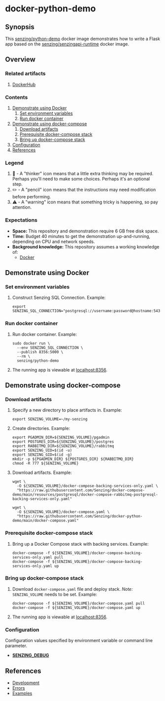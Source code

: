 # docker-python-demo

## Synopsis

This [senzing/python-demo](https://hub.docker.com/r/senzing/python-demo)
docker image demonstrates how to write a Flask app based on the
[senzing/senzingapi-runtime](https://hub.docker.com/r/senzing/senzingapi-runtime) docker image.

## Overview

### Related artifacts

1. [DockerHub](https://hub.docker.com/r/senzing/python-demo)

### Contents

1. [Demonstrate using Docker](#demonstrate-using-docker)
    1. [Set environment variables](#set-environment-variables)
    1. [Run docker container](#run-docker-container)
1. [Demonstrate using docker-compose](#demonstrate-using-docker-compose)
    1. [Download artifacts](#download-artifacts)
    1. [Prerequisite docker-compose stack](#prerequisite-docker-compose-stack)
    1. [Bring up docker-compose stack](#bring-up-docker-compose-stack)
1. [Configuration](#configuration)
1. [References](#references)

### Legend

1. :thinking: - A "thinker" icon means that a little extra thinking may be required.
   Perhaps you'll need to make some choices.
   Perhaps it's an optional step.
1. :pencil2: - A "pencil" icon means that the instructions may need modification before performing.
1. :warning: - A "warning" icon means that something tricky is happening, so pay attention.

### Expectations

- **Space:** This repository and demonstration require 6 GB free disk space.
- **Time:** Budget 40 minutes to get the demonstration up-and-running, depending on CPU and network speeds.
- **Background knowledge:** This repository assumes a working knowledge of:
  - [Docker](https://github.com/Senzing/knowledge-base/blob/main/WHATIS/docker.md)

## Demonstrate using Docker

### Set environment variables

1. Construct Senzing SQL Connection.
   Example:

    ```console
    export SENZING_SQL_CONNECTION="postgresql://username:password@hostname:5432:G2/"
    ```

### Run docker container

1. Run docker container.
   Example:

    ```console
    sudo docker run \
      --env SENZING_SQL_CONNECTION \
      --publish 8356:5000 \
      --rm \
      senzing/python-demo
    ```

1. The running app is viewable at [localhost:8356](http://localhost:8256).

## Demonstrate using docker-compose

### Download artifacts

1. Specify a new directory to place artifacts in.
   Example:

    ```console
    export SENZING_VOLUME=~/my-senzing
    ```

1. Create directories.
   Example:

    ```console
    export PGADMIN_DIR=${SENZING_VOLUME}/pgadmin
    export POSTGRES_DIR=${SENZING_VOLUME}/postgres
    export RABBITMQ_DIR=${SENZING_VOLUME}/rabbitmq
    export SENZING_UID=$(id -u)
    export SENZING_GID=$(id -g)
    mkdir -p ${PGADMIN_DIR} ${POSTGRES_DIR} ${RABBITMQ_DIR}
    chmod -R 777 ${SENZING_VOLUME}
    ```

1. Download artifacts.
   Example:

    ```console
    wget \
      -O ${SENZING_VOLUME}/docker-compose-backing-services-only.yaml \
      "https://raw.githubusercontent.com/Senzing/docker-compose-demo/main/resources/postgresql/docker-compose-rabbitmq-postgresql-backing-services-only.yaml"

    wget \
      -O ${SENZING_VOLUME}/docker-compose.yaml \
      "https://raw.githubusercontent.com/Senzing/docker-python-demo/main/docker-compose.yaml"
    ```

### Prerequisite docker-compose stack

1. Bring up a Docker Compose stack with backing services.
   Example:

    ```console
    docker-compose -f ${SENZING_VOLUME}/docker-compose-backing-services-only.yaml pull
    docker-compose -f ${SENZING_VOLUME}/docker-compose-backing-services-only.yaml up
    ```

### Bring up docker-compose stack

1. Download `docker-compose.yaml` file and deploy stack.
   *Note:* `SENZING_VOLUME` needs to be set.
   Example:

    ```console
    docker-compose -f ${SENZING_VOLUME}/docker-compose.yaml pull
    docker-compose -f ${SENZING_VOLUME}/docker-compose.yaml up
    ```

1. The running app is viewable at [localhost:8356](http://localhost:8256).

### Configuration

Configuration values specified by environment variable or command line parameter.

- **[SENZING_DEBUG](https://github.com/Senzing/knowledge-base/blob/main/lists/environment-variables.md#senzing_debug)**

## References

- [Development](docs/development.md)
- [Errors](docs/errors.md)
- [Examples](docs/examples.md)
